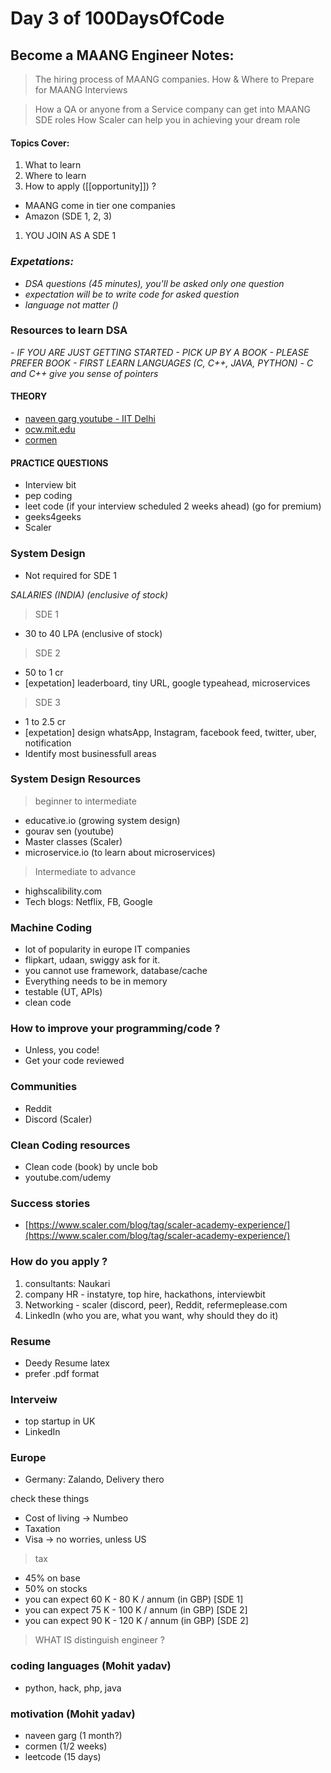 # Day 3 of 100DaysOfCode 
## Become a MAANG Engineer Notes:

>  The hiring process of MAANG companies. 
 How & Where to Prepare for MAANG Interviews

>  How a QA or anyone from a Service company can get into MAANG SDE roles
>  How Scaler can help you in achieving your dream role

#### **Topics Cover:**
1. What to learn
3. Where to learn 
4. How to apply ([[opportunity]]) ?


- MAANG come in tier one companies
- Amazon (SDE 1, 2, 3)

1. YOU JOIN AS A SDE 1
### <i>Expetations:
- DSA questions (45 minutes), you'll be asked only one question
- expectation will be to write code for asked question
- language not matter ()
</i>

### Resources to learn DSA
<i>
- IF YOU ARE JUST GETTING STARTED - PICK UP BY A BOOK
- PLEASE PREFER BOOK
- FIRST LEARN LANGUAGES (C, C++, JAVA, PYTHON)
- C and C++ give you sense of pointers
</i>


#### **THEORY**
- [naveen garg youtube - IIT Delhi](https://www.youtube.com/playlist?list=PLBF3763AF2E1C572F)
- [ocw.mit.edu](https://ocw.mit.edu/)
- [cormen](https://www.amazon.com/Data-Structures-Thomas-H-Cormen-Algorithms/s?rh=n%3A132570011%2Cp_lbr_one_browse-bin%3AThomas+H.+Cormen)

#### **PRACTICE QUESTIONS**
- Interview bit
- pep coding
- leet code (if your interview scheduled 2 weeks ahead) (go for premium)
- geeks4geeks
- Scaler

### System Design
- Not required for SDE 1

*SALARIES (INDIA) (enclusive of stock)*

> SDE 1
- 30 to 40 LPA (enclusive of stock)

> SDE 2
- 50 to 1 cr
- [expetation] leaderboard, tiny URL, google typeahead, microservices

> SDE 3
- 1 to 2.5 cr
- [expetation] design whatsApp, Instagram, facebook feed, twitter, uber, notification
- Identify most businessfull areas

### System Design Resources
> beginner to intermediate
- educative.io (growing system design)
- gourav sen (youtube)
- Master classes (Scaler)
- microservice.io (to learn about microservices)

> Intermediate to advance
- highscalibility.com
- Tech blogs: Netflix, FB, Google


### Machine Coding
- lot of popularity in europe IT companies
- flipkart, udaan, swiggy ask for it.
- you cannot use framework, database/cache
- Everything needs to be in memory
- testable (UT, APIs)
- clean code

### How to improve your programming/code ?
- Unless, you code!
- Get your code reviewed

### Communities
- Reddit
- Discord (Scaler)

### Clean Coding resources
- Clean code (book) by uncle bob
- youtube.com/udemy

### Success stories
- [https://www.scaler.com/blog/tag/scaler-academy-experience/](https://www.scaler.com/blog/tag/scaler-academy-experience/)


### How do you apply ?
1. consultants: Naukari
2. company HR - instatyre, top hire, hackathons, interviewbit
3. Networking - scaler (discord, peer), Reddit, refermeplease.com
4. LinkedIn (who you are, what you want, why should they do it)

### Resume
- Deedy Resume latex
- prefer .pdf format

### Interveiw
- top startup in UK
- LinkedIn

### Europe
- Germany: Zalando, Delivery thero

check these things
- Cost of living -> Numbeo
- Taxation
- Visa -> no worries, unless US

> tax
- 45% on base
- 50% on stocks
- you can expect 60 K - 80 K / annum (in GBP) [SDE 1]
- you can expect 75 K - 100 K / annum (in GBP) [SDE 2]
- you can expect 90 K - 120 K / annum (in GBP) [SDE 2]


> WHAT IS distinguish engineer ?

### coding languages (Mohit yadav)
- python, hack, php, java

### motivation (Mohit yadav)
- naveen garg (1 month?)
- cormen (1/2 weeks)
- leetcode (15 days)
